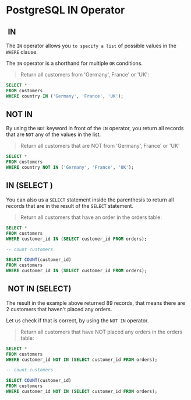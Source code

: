 # PostgreSQL IN Operator

##  IN

The `IN` operator allows you `to specify a list`
of possible values in the `WHERE` clause.

The `IN` operator is a shorthand for multiple `OR` conditions.

> Return all customers from 'Germany', France' or 'UK':

```sql
SELECT * 
FROM customers
WHERE country IN ('Germany', 'France', 'UK');
```

## NOT IN

By using the `NOT` keyword in front of the `IN` operator,
you return all records that are `NOT` any of the values
in the list.

> Return all customers that are NOT from 'Germany', France' or 'UK'

```sql
SELECT * 
FROM customers
WHERE country NOT IN ('Germany', 'France', 'UK');
```

## IN (SELECT )

You can also us a `SELECT` statement inside the parenthesis
to return all records that are in the result of the `SELECT`
statement.

> Return all customers that have an order in the orders table:

```sql
SELECT * 
FROM customers
WHERE customer_id IN (SELECT customer_id FROM orders);

-- count customers

SELECT COUNT(customer_id) 
FROM customers
WHERE customer_id IN (SELECT customer_id FROM orders);


```

##  NOT IN (SELECT)

The result in the example above returned 89 records,
that means there are 2 customers that haven't placed any orders.

Let us check if that is correct, by using the `NOT IN` operator.

> Return all customers that have NOT placed any orders
> in the orders table:

```sql
SELECT * 
FROM customers
WHERE customer_id NOT IN (SELECT customer_id FROM orders);

-- count customers

SELECT COUNT(customer_id)
FROM customers
WHERE customer_id NOT IN (SELECT customer_id FROM orders);
```
